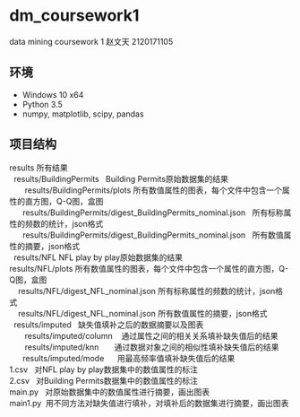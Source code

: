 # dm_coursework1
data mining coursework 1
赵文天 2120171105

## 环境
- Windows 10 x64
- Python 3.5
- numpy, matplotlib, scipy, pandas

## 项目结构
results 所有结果</br>
    results/BuildingPermits   Building Permits原始数据集的结果</br>
        results/BuildingPermits/plots  所有数值属性的图表，每个文件中包含一个属性的直方图，Q-Q图，盒图 </br>
        results/BuildingPermits/digest_BuildingPermits_nominal.json   所有标称属性的频数的统计，json格式 </br>
        results/BuildingPermits/digest_BuildingPermits_nominal.json   所有数值属性的摘要，json格式 </br>
    results/NFL NFL play by play原始数据集的结果 </br>
        results/NFL/plots   所有数值属性的图表，每个文件中包含一个属性的直方图，Q-Q图，盒图 </br>
        results/NFL/digest_NFL_nominal.json   所有标称属性的频数的统计，json格式 </br>
        results/NFL/digest_NFL_nominal.json   所有数值属性的摘要，json格式 </br>
    results/imputed   缺失值填补之后的数据摘要以及图表 </br>
        results/imputed/column    通过属性之间的相关关系填补缺失值后的结果 </br>
        results/imputed/knn       通过数据对象之间的相似性填补缺失值后的结果 </br>
        results/imputed/mode      用最高频率值填补缺失值后的结果 </br>
1.csv   对NFL play by play数据集中的数值属性的标注 </br>
2.csv   对Building Permits数据集中的数值属性的标注 </br>
main.py   对原始数据集中的数值属性进行摘要，画出图表 </br>
main1.py  用不同方法对缺失值进行填补，对填补后的数据集进行摘要，画出图表 </br>
